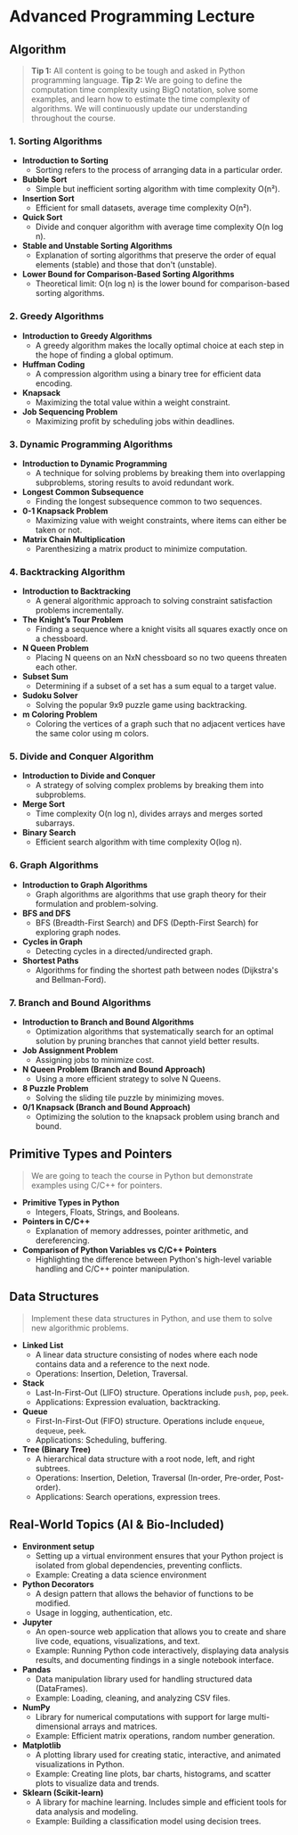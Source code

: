 # Advanced Programming Lecture

## Algorithm
> **Tip 1:** All content is going to be tough and asked in Python programming language.
> **Tip 2:** We are going to define the computation time complexity using BigO notation, solve some examples, and learn how to estimate the time complexity of algorithms. We will continuously update our understanding throughout the course.

### 1. Sorting Algorithms
- **Introduction to Sorting**
    - Sorting refers to the process of arranging data in a particular order.
- **Bubble Sort**
    - Simple but inefficient sorting algorithm with time complexity O(n²).
- **Insertion Sort**
    - Efficient for small datasets, average time complexity O(n²).
- **Quick Sort**
    - Divide and conquer algorithm with average time complexity O(n log n).
- **Stable and Unstable Sorting Algorithms**
    - Explanation of sorting algorithms that preserve the order of equal elements (stable) and those that don't (unstable).
- **Lower Bound for Comparison-Based Sorting Algorithms**
    - Theoretical limit: O(n log n) is the lower bound for comparison-based sorting algorithms.

### 2. Greedy Algorithms
- **Introduction to Greedy Algorithms**
    - A greedy algorithm makes the locally optimal choice at each step in the hope of finding a global optimum.
- **Huffman Coding**
    - A compression algorithm using a binary tree for efficient data encoding.
- **Knapsack**
    - Maximizing the total value within a weight constraint.
- **Job Sequencing Problem**
    - Maximizing profit by scheduling jobs within deadlines.

### 3. Dynamic Programming Algorithms
- **Introduction to Dynamic Programming**
    - A technique for solving problems by breaking them into overlapping subproblems, storing results to avoid redundant work.
- **Longest Common Subsequence**
    - Finding the longest subsequence common to two sequences.
- **0-1 Knapsack Problem**
    - Maximizing value with weight constraints, where items can either be taken or not.
- **Matrix Chain Multiplication**
    - Parenthesizing a matrix product to minimize computation.

### 4. Backtracking Algorithm
- **Introduction to Backtracking**
    - A general algorithmic approach to solving constraint satisfaction problems incrementally.
- **The Knight’s Tour Problem**
    - Finding a sequence where a knight visits all squares exactly once on a chessboard.
- **N Queen Problem**
    - Placing N queens on an NxN chessboard so no two queens threaten each other.
- **Subset Sum**
    - Determining if a subset of a set has a sum equal to a target value.
- **Sudoku Solver**
    - Solving the popular 9x9 puzzle game using backtracking.
- **m Coloring Problem**
    - Coloring the vertices of a graph such that no adjacent vertices have the same color using m colors.

### 5. Divide and Conquer Algorithm
- **Introduction to Divide and Conquer**
    - A strategy of solving complex problems by breaking them into subproblems.
- **Merge Sort**
    - Time complexity O(n log n), divides arrays and merges sorted subarrays.
- **Binary Search**
    - Efficient search algorithm with time complexity O(log n).

### 6. Graph Algorithms
- **Introduction to Graph Algorithms**
    - Graph algorithms are algorithms that use graph theory for their formulation and problem-solving.
- **BFS and DFS**
    - BFS (Breadth-First Search) and DFS (Depth-First Search) for exploring graph nodes.
- **Cycles in Graph**
    - Detecting cycles in a directed/undirected graph.
- **Shortest Paths**
    - Algorithms for finding the shortest path between nodes (Dijkstra's and Bellman-Ford).

### 7. Branch and Bound Algorithms
- **Introduction to Branch and Bound Algorithms**
    - Optimization algorithms that systematically search for an optimal solution by pruning branches that cannot yield better results.
- **Job Assignment Problem**
    - Assigning jobs to minimize cost.
- **N Queen Problem (Branch and Bound Approach)**
    - Using a more efficient strategy to solve N Queens.
- **8 Puzzle Problem**
    - Solving the sliding tile puzzle by minimizing moves.
- **0/1 Knapsack (Branch and Bound Approach)**
    - Optimizing the solution to the knapsack problem using branch and bound.


## Primitive Types and Pointers
> We are going to teach the course in Python but demonstrate examples using C/C++ for pointers.

- **Primitive Types in Python**
    - Integers, Floats, Strings, and Booleans.
- **Pointers in C/C++**
    - Explanation of memory addresses, pointer arithmetic, and dereferencing.
- **Comparison of Python Variables vs C/C++ Pointers**
    - Highlighting the difference between Python's high-level variable handling and C/C++ pointer manipulation.

## Data Structures
> Implement these data structures in Python, and use them to solve new algorithmic problems.

- **Linked List**
    - A linear data structure consisting of nodes where each node contains data and a reference to the next node.
    - Operations: Insertion, Deletion, Traversal.
- **Stack**
    - Last-In-First-Out (LIFO) structure. Operations include `push`, `pop`, `peek`.
    - Applications: Expression evaluation, backtracking.
- **Queue**
    - First-In-First-Out (FIFO) structure. Operations include `enqueue`, `dequeue`, `peek`.
    - Applications: Scheduling, buffering.
- **Tree (Binary Tree)**
    - A hierarchical data structure with a root node, left, and right subtrees.
    - Operations: Insertion, Deletion, Traversal (In-order, Pre-order, Post-order).
    - Applications: Search operations, expression trees.

## Real-World Topics (AI & Bio-Included)
- **Environment setup**
    - Setting up a virtual environment ensures that your Python project is isolated from global dependencies, preventing conflicts.
    - Example: Creating a data science environment
- **Python Decorators**
    - A design pattern that allows the behavior of functions to be modified.
    - Usage in logging, authentication, etc.
- **Jupyter**
    - An open-source web application that allows you to create and share live code, equations, visualizations, and text.
    - Example: Running Python code interactively, displaying data analysis results, and documenting findings in a single notebook interface.
- **Pandas**
    - Data manipulation library used for handling structured data (DataFrames).
    - Example: Loading, cleaning, and analyzing CSV files.
- **NumPy**
    - Library for numerical computations with support for large multi-dimensional arrays and matrices.
    - Example: Efficient matrix operations, random number generation.
- **Matplotlib**
    - A plotting library used for creating static, interactive, and animated visualizations in Python.
    - Example: Creating line plots, bar charts, histograms, and scatter plots to visualize data and trends.
- **Sklearn (Scikit-learn)**
    - A library for machine learning. Includes simple and efficient tools for data analysis and modeling.
    - Example: Building a classification model using decision trees.
